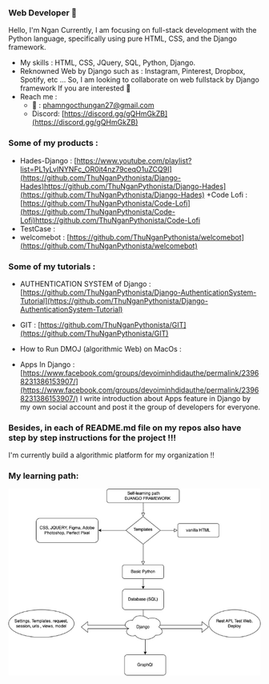 ### Web Developer 👋

Hello, I'm Ngan
Currently, I am focusing on full-stack development with the Python language, specifically using pure HTML, CSS, and the Django framework.

+ My skills : HTML, CSS, JQuery, SQL, Python, Django.
+ Reknowned Web by Django such as : Instagram, Pinterest, Dropbox, Spotify, etc ...
So, I am looking to collaborate on web fullstack by Django framework If you are interested 🐧
+ Reach me :
    - 📩 : phamngocthungan27@gmail.com
    - Discord: [https://discord.gg/gQHmGkZB](https://discord.gg/gQHmGkZB)


### Some of my products : 

+ Hades-Django : [https://www.youtube.com/playlist?list=PL1yLvINYNFc_OR0it4nz79ceqO1uZCQ9I](https://github.com/ThuNganPythonista/Django-Hades)https://github.com/ThuNganPythonista/Django-Hades](https://github.com/ThuNganPythonista/Django-Hades)
+Code Lofi : [https://github.com/ThuNganPythonista/Code-Lofi](https://github.com/ThuNganPythonista/Code-Lofi)https://github.com/ThuNganPythonista/Code-Lofi
+ TestCase :
+ welcomebot : [https://github.com/ThuNganPythonista/welcomebot](https://github.com/ThuNganPythonista/welcomebot)

### Some of my tutorials : 

+ AUTHENTICATION SYSTEM of Django : [https://github.com/ThuNganPythonista/Django-AuthenticationSystem-Tutorial](https://github.com/ThuNganPythonista/Django-AuthenticationSystem-Tutorial)
+ GIT : [https://github.com/ThuNganPythonista/GIT](https://github.com/ThuNganPythonista/GIT)
+ How to Run DMOJ (algorithmic Web) on MacOs :
  
+ Apps In Django : [https://www.facebook.com/groups/devoiminhdidauthe/permalink/23968231386153907/](https://www.facebook.com/groups/devoiminhdidauthe/permalink/23968231386153907/)
I write introduction about Apps feature in Django by my own social account and post it the group of developers for everyone.
  

### Besides, in each of README.md file on my repos also have step by step instructions for the project !!!

I'm currently build a algorithmic platform for my organization !!

### My learning path:

![image](https://github.com/ThuNganPythonista/ThuNganPythonista/blob/main/Untitled%20Diagram.drawio.png)

